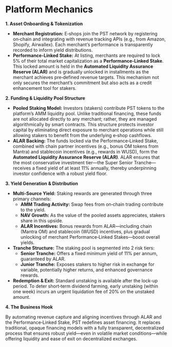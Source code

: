 # Platform Mechanics

**1. Asset Onboarding & Tokenization**

* **Merchant Registration:** E‑shops join the PST network by registering on‑chain and integrating with revenue tracking APIs (e.g., from Amazon, Shopify, Airwallex). Each merchant’s performance is transparently recorded to inform yield distributions.
* **Performance-Linked Stake:** At listing, merchants are required to lock 5% of their total market capitalization as a **Performance-Linked Stake**. This locked amount is held in the **Automated Liquidity Assurance Reserve (ALAR)** and is gradually unlocked in installments as the merchant achieves pre‑defined revenue targets. This mechanism not only secures the merchant’s commitment but also acts as a credit enhancement tool for stakers.

**2. Funding & Liquidity Pool Structure**

* **Pooled Staking Model:** Investors (stakers) contribute PST tokens to the platform’s AMM liquidity pool. Unlike traditional financing, these funds are not allocated directly to any merchant; rather, they are managed algorithmically by smart contracts. This structure protects investor capital by eliminating direct exposure to merchant operations while still allowing stakers to benefit from the underlying e‑shop cashflows.
* **ALAR Backing:** The funds locked via the Performance‑Linked Stake, combined with chain partner incentives (e.g., bonus OM tokens from Mantra) and stablecoin incentives (e.g., rewards in WUSD), form the **Automated Liquidity Assurance Reserve (ALAR)**. ALAR ensures that the most conservative investment tier—the Super Senior Tranche—receives a fixed yield of at least 11% annually, thereby underpinning investor confidence with a robust yield floor.

**3. Yield Generation & Distribution**

* **Multi-Source Yield:** Staking rewards are generated through three primary channels:
  * **AMM Trading Activity:** Swap fees from on‑chain trading contribute to the yield.
  * **NAV Growth:** As the value of the pooled assets appreciates, stakers share in this upside.
  * **ALAR Incentives:** Bonus rewards from ALAR—including chain (Mantra OM) and stablecoin (WUSD) incentives, plus gradual unlocking of merchant Performance‑Linked Stakes—boost overall yields.
* **Tranche Structure:** The staking pool is segmented into 2 risk tiers:
  * **Senior Tranche:** Offers a fixed minimum yield of 11% per annum, guaranteed by ALAR.
  * **Junior Tranche:** Exposes stakers to higher risk in exchange for variable, potentially higher returns, and enhanced governance rewards.
* **Redemption & Exit:** Standard unstaking is available after the lock-up period. To deter short‑term dividend farming, early unstaking (within one week) incurs an urgent liquidation fee of 20% on the unstaked amount.

**4. The Business Hook**

By automating revenue capture and aligning incentives through ALAR and the Performance‑Linked Stake, PST redefines asset financing. It replaces traditional, opaque financing models with a fully transparent, decentralized process that ensures robust yield—even in volatile market conditions—while offering liquidity and ease of exit on decentralized exchanges.
